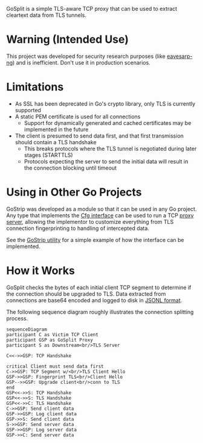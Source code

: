 GoSplit is a simple TLS-aware TCP proxy that can be used
to extract cleartext data from TLS tunnels.

# Warning (Intended Use)

This project was developed for security research purposes (like
[eavesarp-ng]) and is inefficient. Don't use it in production
scenarios.

# Limitations

- As SSL has been deprecated in Go's crypto library, only TLS is 
  currently supported
- A static PEM certificate is used for all connections
  - Support for dynamically generated and cached certificates
    may be implemented in the future
- The client is presumed to send data first, and that first
  transmission should contain a TLS handshake
  - This breaks protocols where the TLS tunnel is negotiated
    during later stages (STARTTLS)
  - Protocols expecting the server to send the initial data
    will result in the connection blocking until timeout

# Using in Other Go Projects

GoStrip was developed as a module so that it can be used in
any Go project. Any type that implements the [Cfg interface][cfg-interface]
can be used to run a TCP [proxy server][proxy-server], allowing
the implementor to customize everything from TLS connection
fingerprinting to handling of intercepted data.

See the [GoStrip utility][utility-cfg] for a simple example of how
the interface can be implemented.

[cfg-interface]: cfg.go
[proxy-server]: proxy.go
[utility-cfg]: cmd/cfg.go

# How it Works

GoSplit checks the bytes of each initial client TCP segment to determine
if the connection should be upgraded to TLS. Data extracted from
connections are base64 encoded and logged to disk in [JSONL format][jsonl].

The following sequence diagram roughly illustrates the connection splitting
process.

[jsonl]: https://jsonlines.org/

```mermaid
sequenceDiagram
participant C as Victim TCP Client
participant GSP as GoSplit Proxy
participant S as Downstream<br/>TLS Server

C<<->>GSP: TCP Handshake

critical Client must send data first
C->>GSP: TCP Segment w/<br/>TLS Client Hello
GSP->>GSP: Fingerprint TLS<br/>Client Hello
GSP-->>GSP: Upgrade client<br/>conn to TLS
end
GSP<<->>S: TCP Handshake
GSP<<->>S: TLS Handshake
GSP<<->>C: TLS Handshake
C->>GSP: Send client data
GSP->>GSP: Log client data
GSP->>S: Send client data
S->>GSP: Send server data
GSP->>GSP: Log server data
GSP->>C: Send server data
```

[eavesarp-ng]: https://github.com/ImpostorKeanu/eavesarp-ng
